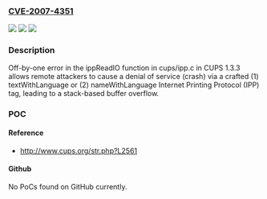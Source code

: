 ### [CVE-2007-4351](https://cve.mitre.org/cgi-bin/cvename.cgi?name=CVE-2007-4351)
![](https://img.shields.io/static/v1?label=Product&message=n%2Fa&color=blue)
![](https://img.shields.io/static/v1?label=Version&message=n%2Fa&color=blue)
![](https://img.shields.io/static/v1?label=Vulnerability&message=n%2Fa&color=brighgreen)

### Description

Off-by-one error in the ippReadIO function in cups/ipp.c in CUPS 1.3.3 allows remote attackers to cause a denial of service (crash) via a crafted (1) textWithLanguage or (2) nameWithLanguage Internet Printing Protocol (IPP) tag, leading to a stack-based buffer overflow.

### POC

#### Reference
- http://www.cups.org/str.php?L2561

#### Github
No PoCs found on GitHub currently.

